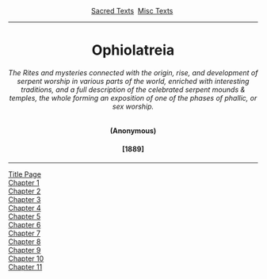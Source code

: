 <body>
 <center>
 <a href="../../index.htm">Sacred Texts</a> 
 <a href="../index.htm">Misc Texts</a> 
 </center>
 <hr>
 <h1 align="CENTER">Ophiolatreia</h1>
 <h6 align="CENTER">The Rites and mysteries connected with
 the origin, rise, and development of serpent worship
 in various parts of the world, enriched with interesting traditions,
 and a full description of the celebrated serpent mounds
 &amp; temples, the whole forming an exposition
 of one of the phases of phallic, or sex worship.</h6>
 <h4 align="CENTER">(Anonymous)</h4>
 <h4 align="CENTER">[1889]</h4>
 <hr>
 <a href="oph00.htm">Title Page</a><br>
 <a href="oph01.htm">Chapter 1</a><br>
 <a href="oph02.htm">Chapter 2</a><br>
 <a href="oph03.htm">Chapter 3</a><br>
 <a href="oph04.htm">Chapter 4</a><br>
 <a href="oph05.htm">Chapter 5</a><br>
 <a href="oph06.htm">Chapter 6</a><br>
 <a href="oph07.htm">Chapter 7</a><br>
 <a href="oph08.htm">Chapter 8</a><br>
 <a href="oph09.htm">Chapter 9</a><br>
 <a href="oph10.htm">Chapter 10</a><br>
 <a href="oph11.htm">Chapter 11</a><br>
 </body>